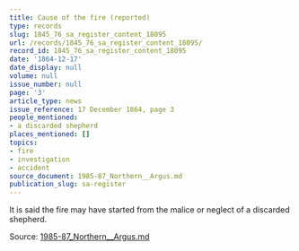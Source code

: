 ```yaml
---
title: Cause of the fire (reported)
type: records
slug: 1845_76_sa_register_content_18095
url: /records/1845_76_sa_register_content_18095/
record_id: 1845_76_sa_register_content_18095
date: '1864-12-17'
date_display: null
volume: null
issue_number: null
page: '3'
article_type: news
issue_reference: 17 December 1864, page 3
people_mentioned:
- a discarded shepherd
places_mentioned: []
topics:
- fire
- investigation
- accident
source_document: 1985-87_Northern__Argus.md
publication_slug: sa-register
---
```


It is said the fire may have started from the malice or neglect of a discarded shepherd.

Source: [1985-87_Northern__Argus.md](/downloads/markdown/1985-87_Northern__Argus.md)
